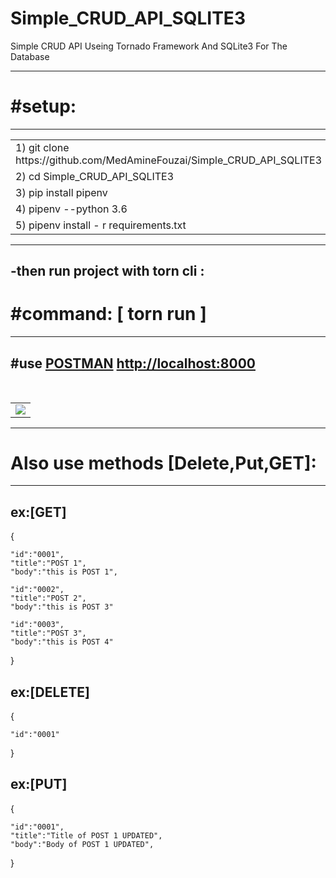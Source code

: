 # Simple_CRUD_API_SQLITE3

<p>Simple CRUD API  Useing Tornado  Framework And SQLite3  For The Database</p>
<hr>
<h1>#setup:</h1>
<hr>
<table>
<tr>
<td> 1)  git clone https://github.com/MedAmineFouzai/Simple_CRUD_API_SQLITE3 </td>
</tr>
<tr>
<td> 2) cd Simple_CRUD_API_SQLITE3</td>
</tr>
<tr>
<td> 3) pip install pipenv</td>
</tr>
</tr>
<td> 4) pipenv --python 3.6</td>
</tr>
<tr>
<td> 5) pipenv install - r requirements.txt</td>
</tr>
</table>
<hr>
<h2>-then run project with torn cli :</h2>
<h1>#command: [ torn run ] </h1>
<hr>
<h2>#use <a href="https://www.postman.com/">POSTMAN</a> <a href="http://localhost:8000">http://localhost:8000</a> </h2>
<br>
<table>
  <tr>
    <td>
<img src="https://github.com/MedAmineFouzai/Simple_CRUD_API_SQLITE3/blob/master/Captures/Capture.PNG">
</td>
<tr>
<table>
 <hr>
  <h1>Also use methods [Delete,Put,GET]:</h1>
  
<hr>
<h2>ex:[GET]</h2>
  {
  
    "id":"0001",
    "title":"POST 1",
    "body":"this is POST 1",
    
    "id":"0002",
    "title":"POST 2",
    "body":"this is POST 3"
    
    "id":"0003",
    "title":"POST 3",
    "body":"this is POST 4"
   }
 <h2>ex:[DELETE]</h2>
   {
   
    "id":"0001"
   
   }

   <h2>ex:[PUT]</h2>
   {
   
    "id":"0001",
    "title":"Title of POST 1 UPDATED",
    "body":"Body of POST 1 UPDATED",
   }
  
  
